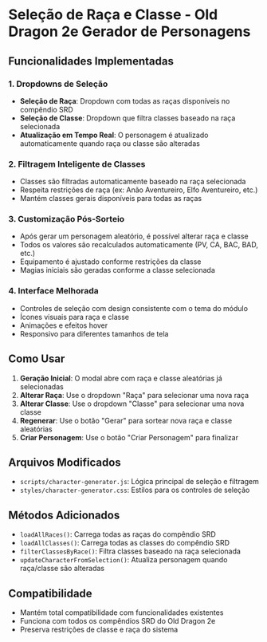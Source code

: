# Seleção de Raça e Classe - Old Dragon 2e Gerador de Personagens

## Funcionalidades Implementadas

### 1. Dropdowns de Seleção
- **Seleção de Raça**: Dropdown com todas as raças disponíveis no compêndio SRD
- **Seleção de Classe**: Dropdown que filtra classes baseado na raça selecionada
- **Atualização em Tempo Real**: O personagem é atualizado automaticamente quando raça ou classe são alteradas

### 2. Filtragem Inteligente de Classes
- Classes são filtradas automaticamente baseado na raça selecionada
- Respeita restrições de raça (ex: Anão Aventureiro, Elfo Aventureiro, etc.)
- Mantém classes gerais disponíveis para todas as raças

### 3. Customização Pós-Sorteio
- Após gerar um personagem aleatório, é possível alterar raça e classe
- Todos os valores são recalculados automaticamente (PV, CA, BAC, BAD, etc.)
- Equipamento é ajustado conforme restrições da classe
- Magias iniciais são geradas conforme a classe selecionada

### 4. Interface Melhorada
- Controles de seleção com design consistente com o tema do módulo
- Ícones visuais para raça e classe
- Animações e efeitos hover
- Responsivo para diferentes tamanhos de tela

## Como Usar

1. **Geração Inicial**: O modal abre com raça e classe aleatórias já selecionadas
2. **Alterar Raça**: Use o dropdown "Raça" para selecionar uma nova raça
3. **Alterar Classe**: Use o dropdown "Classe" para selecionar uma nova classe
4. **Regenerar**: Use o botão "Gerar" para sortear nova raça e classe aleatórias
5. **Criar Personagem**: Use o botão "Criar Personagem" para finalizar

## Arquivos Modificados

- `scripts/character-generator.js`: Lógica principal de seleção e filtragem
- `styles/character-generator.css`: Estilos para os controles de seleção

## Métodos Adicionados

- `loadAllRaces()`: Carrega todas as raças do compêndio SRD
- `loadAllClasses()`: Carrega todas as classes do compêndio SRD
- `filterClassesByRace()`: Filtra classes baseado na raça selecionada
- `updateCharacterFromSelection()`: Atualiza personagem quando raça/classe são alteradas

## Compatibilidade

- Mantém total compatibilidade com funcionalidades existentes
- Funciona com todos os compêndios SRD do Old Dragon 2e
- Preserva restrições de classe e raça do sistema
